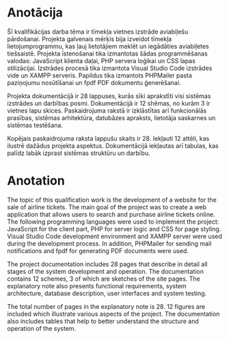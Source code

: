 # Anotācija

Šī kvalifikācijas darba tēma ir tīmekļa vietnes izstrāde aviabiļešu pārdošanai. Projekta galvenais mērķis bija izveidot tīmekļa lietojumprogrammu, kas ļauj lietotājiem meklēt un iegādāties aviabiļetes tiešsaistē. Projekta īstenošanai tika izmantotas šādas programmēšanas valodas: JavaScript klienta daļai, PHP servera loģikai un CSS lapas stilizācijai. Izstrādes procesā tika izmantota Visual Studio Code izstrādes vide un XAMPP serveris. Papildus tika izmantots PHPMailer pasta paziņojumu nosūtīšanai un fpdf PDF dokumentu ģenerēšanai.

Projekta dokumentācijā ir 28 lappuses, kurās sīki aprakstīti visi sistēmas izstrādes un darbības posmi. Dokumentācijā ir 12 shēmas, no kurām 3 ir vietnes lapu skices. Paskaidrojuma rakstā ir izklāstītas arī funkcionālās prasības, sistēmas arhitektūra, datubāzes apraksts, lietotāja saskarnes un sistēmas testēšana.

Kopējais paskaidrojuma raksta lappušu skaits ir 28. Iekļauti 12 attēli, kas ilustrē dažādus projekta aspektus. Dokumentācijā iekļautas arī tabulas, kas palīdz labāk izprast sistēmas struktūru un darbību. 


# Anotation

The topic of this qualification work is the development of a website for the sale of airline tickets. The main goal of the project was to create a web application that allows users to search and purchase airline tickets online. The following programming languages were used to implement the project: JavaScript for the client part, PHP for server logic and CSS for page styling. Visual Studio Code development environment and XAMPP server were used during the development process. In addition, PHPMailer for sending mail notifications and fpdf for generating PDF documents were used.

The project documentation includes 28 pages that describe in detail all stages of the system development and operation. The documentation contains 12 schemes, 3 of which are sketches of the site pages. The explanatory note also presents functional requirements, system architecture, database description, user interfaces and system testing.

The total number of pages in the explanatory note is 28. 12 figures are included which illustrate various aspects of the project. The documentation also includes tables that help to better understand the structure and operation of the system. 
